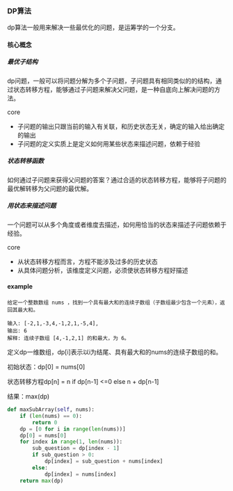 ### DP算法

dp算法一般用来解决一些最优化的问题，是运筹学的一个分支。

#### 核心概念

##### 最优子结构
dp问题，一般可以将问题分解为多个子问题，子问题具有相同类似的的结构，通过状态转移方程，能够通过子问题来解决父问题，是一种自底向上解决问题的方法。

core
- 子问题的输出只跟当前的输入有关联，和历史状态无关，确定的输入给出确定的输出
- 子问题的定义实质上是定义如何用某些状态来描述问题，依赖于经验

##### 状态转移函数
如何通过子问题来获得父问题的答案？通过合适的状态转移方程，能够将子问题的最优解转移为父问题的最优解。

##### 用状态来描述问题
一个问题可以从多个角度或者维度去描述，如何用恰当的状态来描述子问题依赖于经验。

core
- 从状态转移方程而言，方程不能涉及过多的历史状态
- 从具体问题分析，该维度定义问题，必须使状态转移方程好描述

#### example

```
给定一个整数数组 nums ，找到一个具有最大和的连续子数组（子数组最少包含一个元素），返回其最大和。

输入: [-2,1,-3,4,-1,2,1,-5,4],
输出: 6
解释: 连续子数组 [4,-1,2,1] 的和最大，为 6。
```

定义dp一维数组，dp[i]表示以i为结尾、具有最大和的nums的连续子数组的和。

初始状态：dp[0] = nums[0]

状态转移方程dp[n] = n if dp[n-1] <=0 else n + dp[n-1]

结果：max(dp)


```python
def maxSubArray(self, nums):
    if (len(nums) == 0):
        return 0
    dp = [0 for i in range(len(nums))]
    dp[0] = nums[0]
    for index in range(1, len(nums)):
        sub_question = dp[index - 1]
        if sub_question > 0:
            dp[index] = sub_question + nums[index]
        else:
            dp[index] = nums[index]
    return max(dp)
```
